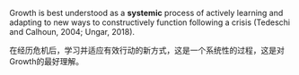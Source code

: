 Growth is best understood as a **systemic** process of actively learning and adapting to new ways to constructively function following a crisis (Tedeschi and Calhoun, 2004; Ungar, 2018).

在经历危机后，学习并适应有效行动的新方式，这是一个系统性的过程，这是对Growth的最好理解。

